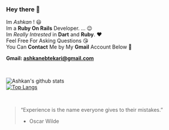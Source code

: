 ### Hey there 👋

Im *Ashkan* ! :smiley: <br>
Im a **Ruby On Rails** Developer. ... :wink: <br>
Im *Really Intrested* in **Dart** and **Ruby**. :heart: <br>
Feel Free For Asking Questions :kissing_heart: <br>
You Can **Contact** Me by My **Gmail** Account Below :facepunch: <br>

**Gmail: ashkanebtekari@gmail.com**

<br>

![Ashkan's github stats](https://github-readme-stats.vercel.app/api?username=Chamepp&show_icons=true&theme=default) <br>
[![Top Langs](https://github-readme-stats.vercel.app/api/top-langs/?username=Chamepp&layout=compact)](https://github.com/Chamepp/Chamepp)

<br>

> “Experience is the name everyone gives to their mistakes.”
> -  Oscar Wilde

<br>
